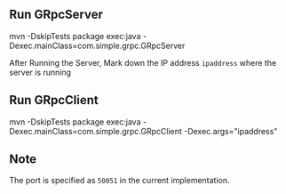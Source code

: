 ## Run GRpcServer
mvn -DskipTests package exec:java -Dexec.mainClass=com.simple.grpc.GRpcServer

After Running the Server, Mark down the IP address `ipaddress` where the server is running

## Run GRpcClient
mvn -DskipTests package exec:java -Dexec.mainClass=com.simple.grpc.GRpcClient -Dexec.args="ipaddress"

## Note
The port is specified as `50051` in the current implementation.